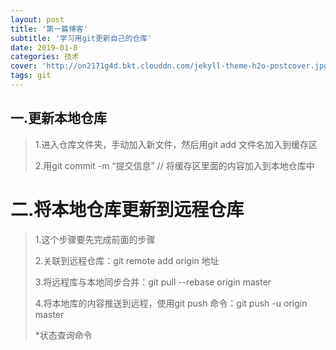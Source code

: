 ```yaml
---
layout: post
title: '第一篇博客'
subtitle: '学习用git更新自己的仓库'
date: 2019-01-8
categories: 技术
cover: 'http://on2171g4d.bkt.clouddn.com/jekyll-theme-h2o-postcover.jpg'
tags: git
---
```


## 一.更新本地仓库

>1.进入仓库文件夹，手动加入新文件，然后用git add 文件名加入到缓存区
>
>2.用git commit -m “提交信息” // 将缓存区里面的内容加入到本地仓库中

# 二.将本地仓库更新到远程仓库

> 1.这个步骤要先完成前面的步骤
>
> 2.关联到远程仓库：git remote add origin 地址
>
> 3.将远程库与本地同步合并：git pull --rebase origin master
>
> 4.将本地库的内容推送到远程，使用git push 命令：git push -u origin master
>
> *状态查询命令

  #####   